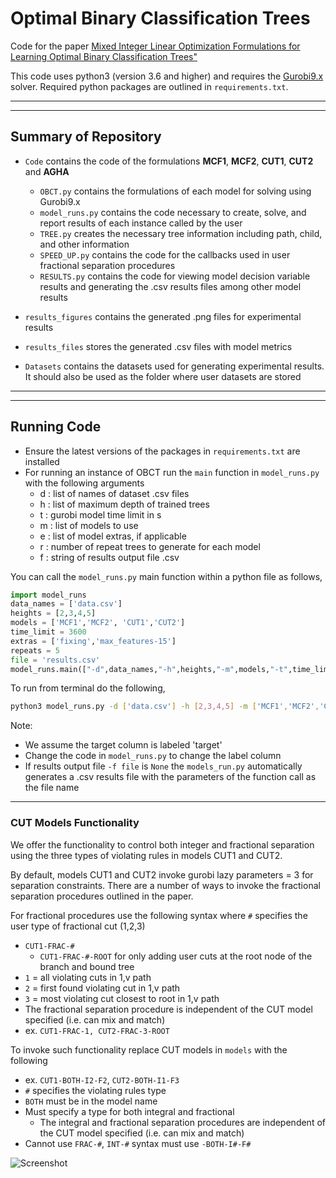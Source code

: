 # Optimal Binary Classification Trees

Code for the paper [Mixed Integer Linear Optimization Formulations for Learning Optimal Binary Classification Trees"](hyperlink)

This code uses python3 (version 3.6 and higher) and requires the [Gurobi9.x](https://www.gurobi.com/downloads/gurobi-optimizer-eula/) solver. Required python packages are outlined in `requirements.txt`.

*** 
***

## Summary of Repository
- `Code` contains the code of the formulations **MCF1**, **MCF2**, **CUT1**, **CUT2** and **AGHA**
  - `OBCT.py` contains the formulations of each model for solving using Gurobi9.x
  - `model_runs.py` contains the code necessary to create, solve, and report results of each instance called by the user
  - `TREE.py` creates the necessary tree information including path, child, and other information
  - `SPEED_UP.py` contains the code for the callbacks used in user fractional separation procedures
  - `RESULTS.py` contains the code for viewing model decision variable results and generating the .csv results files among other model results

- `results_figures` contains the generated .png files for experimental results
- `results_files` stores the generated .csv files with model metrics
- `Datasets` contains the datasets used for generating experimental results. It should also be used as the folder where user datasets are stored

***
***

## Running Code

- Ensure the latest versions of the packages in `requirements.txt` are installed
- For  running an instance of OBCT run the `main` function in `model_runs.py` with the following arguments
    - d : list of names of dataset .csv files
    - h : list of maximum depth of trained trees
    - t : gurobi model time limit in s
    - m : list of models to use
    - e : list of model extras, if applicable
    - r : number of repeat trees to generate for each model
    - f : string of results output file .csv

You can call the `model_runs.py` main function within a python file as follows,

```python
import model_runs
data_names = ['data.csv']
heights = [2,3,4,5]
models = ['MCF1','MCF2', 'CUT1','CUT2']
time_limit = 3600
extras = ['fixing','max_features-15']
repeats = 5
file = 'results.csv'
model_runs.main(["-d",data_names,"-h",heights,"-m",models,"-t",time_limit,"-e",extras,"-r",repeats,"-f",file])
```

To run from terminal do the following,
```bash
python3 model_runs.py -d ['data.csv'] -h [2,3,4,5] -m ['MCF1','MCF2','CUT1','CUT2'] -t 3600 -e ['fixing','max_features-15'] -r 5 -f 'results.csv'
```
Note:
- We assume the target column is labeled 'target'
- Change the code in `model_runs.py` to change the label column
- If results output file `-f file` is `None` the `models_run.py` automatically generates a .csv results file with the parameters of the function call as the file name

***

### CUT Models Functionality

We offer the functionality to control both integer and fractional separation using the three types of violating rules in models CUT1 and CUT2.

By default, models CUT1 and CUT2 invoke gurobi lazy parameters = 3 for separation constraints. There are a number of ways to invoke the fractional separation procedures outlined in the paper.

For fractional procedures use the following syntax where `#` specifies the user type of fractional cut (1,2,3)
- `CUT1-FRAC-#`
  - `CUT1-FRAC-#-ROOT` for only adding user cuts at the root node of the branch and bound tree
- `1` = all violating cuts in 1,v path
- `2` = first found violating cut in 1,v path
- `3` = most violating cut closest to root in 1,v path
- The fractional separation procedure is independent of the CUT model specified (i.e. can mix and match)
- ex. `CUT1-FRAC-1, CUT2-FRAC-3-ROOT`

To invoke such functionality replace CUT models in `models` with the following
- ex. `CUT1-BOTH-I2-F2`, `CUT2-BOTH-I1-F3`
- `#` specifies the violating rules type
- `BOTH` must be in the model name
- Must specify a type for both integral and fractional
  - The integral and fractional separation procedures are independent of the CUT model specified (i.e. can mix and match)
- Cannot use `FRAC-#`, `INT-#` syntax must use `-BOTH-I#-F#`

![Screenshot](logo.png)
